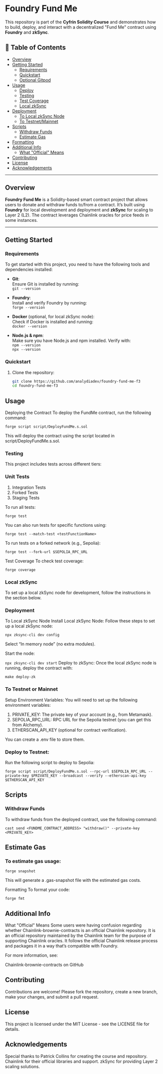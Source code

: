 # Foundry Fund Me

This repository is part of the **Cyfrin Solidity Course** and demonstrates how to build, deploy, and interact with a decentralized "Fund Me" contract using **Foundry** and **zkSync**.

## 🚀 Table of Contents

- [Overview](#overview)
- [Getting Started](#getting-started)
  - [Requirements](#requirements)
  - [Quickstart](#quickstart)
  - [Optional Gitpod](#optional-gitpod)
- [Usage](#usage)
  - [Deploy](#deploy)
  - [Testing](#testing)
  - [Test Coverage](#test-coverage)
  - [Local zkSync](#local-zksync)
- [Deployment](#deployment)
  - [To Local zkSync Node](#to-local-zksync-node)
  - [To Testnet/Mainnet](#to-testnetmainnet)
- [Scripts](#scripts)
  - [Withdraw Funds](#withdraw-funds)
  - [Estimate Gas](#estimate-gas)
- [Formatting](#formatting)
- [Additional Info](#additional-info)
  - [What "Official" Means](#what-official-means)
- [Contributing](#contributing)
- [License](#license)
- [Acknowledgements](#acknowledgements)

---

## Overview

**Foundry Fund Me** is a Solidity-based smart contract project that allows users to donate and withdraw funds to/from a contract. It’s built using **Foundry** for local development and deployment and **zkSync** for scaling to Layer 2 (L2). The contract leverages Chainlink oracles for price feeds in some instances.

---

## Getting Started

### Requirements

To get started with this project, you need to have the following tools and dependencies installed:

- **Git**:  
  Ensure Git is installed by running:  
  `git --version`

- **Foundry**:  
  Install and verify Foundry by running:  
  `forge --version`

- **Docker** (optional, for local zkSync node):  
  Check if Docker is installed and running:  
  `docker --version`

- **Node.js & npm**:  
  Make sure you have Node.js and npm installed. Verify with:  
  `npm --version`  
  `npx --version`

### Quickstart

1. Clone the repository:
   ```bash
   git clone https://github.com/analydiadev/foundry-fund-me-f3
   cd foundry-fund-me-f3
   ```

## Usage

Deploying the Contract
To deploy the FundMe contract, run the following command:

`forge script script/DeployFundMe.s.sol`

This will deploy the contract using the script located in script/DeployFundMe.s.sol.

### Testing

This project includes tests across different tiers:

### Unit Tests

1. Integration Tests
2. Forked Tests
3. Staging Tests

To run all tests:

`forge test`

You can also run tests for specific functions using:

`forge test --match-test <testFunctionName>`

To run tests on a forked network (e.g., Sepolia):

`forge test --fork-url $SEPOLIA_RPC_URL`

Test Coverage
To check test coverage:

`forge coverage`

### Local zkSync

To set up a local zkSync node for development, follow the instructions in the section below.

### Deployment

To Local zkSync Node
Install Local zkSync Node: Follow these steps to set up a local zkSync node:

`npx zksync-cli dev config`

Select “In memory node” (no extra modules).

Start the node:

`npx zksync-cli dev start`
Deploy to zkSync: Once the local zkSync node is running, deploy the contract with:

`make deploy-zk`

### To Testnet or Mainnet

Setup Environment Variables:
You will need to set up the following environment variables:

1. PRIVATE_KEY: The private key of your account (e.g., from Metamask).
2. SEPOLIA_RPC_URL: RPC URL for the Sepolia testnet (you can get this from Alchemy).
3. ETHERSCAN_API_KEY (optional for contract verification).

You can create a .env file to store them.

### Deploy to Testnet:

Run the following script to deploy to Sepolia:

`forge script script/DeployFundMe.s.sol --rpc-url $SEPOLIA_RPC_URL --private-key $PRIVATE_KEY --broadcast --verify --etherscan-api-key $ETHERSCAN_API_KEY`

## Scripts

### Withdraw Funds

To withdraw funds from the deployed contract, use the following command:

`cast send <FUNDME_CONTRACT_ADDRESS> "withdraw()" --private-key <PRIVATE_KEY>`

## Estimate Gas

### To estimate gas usage:

`forge snapshot`

This will generate a .gas-snapshot file with the estimated gas costs.

Formatting
To format your code:

`forge fmt`

## Additional Info

What "Official" Means
Some users were having confusion regarding whether Chainlink-brownie-contracts is an official Chainlink repository. It is an official repository maintained by the Chainlink team for the purpose of supporting Chainlink oracles. It follows the official Chainlink release process and packages it in a way that’s compatible with Foundry.

For more information, see:

Chainlink-brownie-contracts on GitHub

## Contributing

Contributions are welcome! Please fork the repository, create a new branch, make your changes, and submit a pull request.

## License

This project is licensed under the MIT License - see the LICENSE file for details.

## Acknowledgements

Special thanks to Patrick Collins for creating the course and repository.
Chainlink for their official libraries and support.
zkSync for providing Layer 2 scaling solutions.
